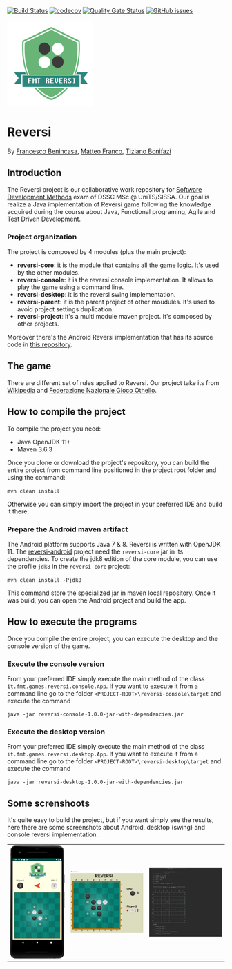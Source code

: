 [![Build Status](https://travis-ci.org/xcesco/reversi.svg?branch=master)](https://travis-ci.org/xcesco/reversi)
[![codecov](https://codecov.io/gh/xcesco/reversi/branch/master/graph/badge.svg)](https://codecov.io/gh/xcesco/reversi)
[![Quality Gate Status](https://sonarcloud.io/api/project_badges/measure?project=it.fmt.games.reversi%3Areversi-project&metric=alert_status)](https://sonarcloud.io/dashboard?id=it.fmt.games.reversi%3Areversi-project)
[![GitHub issues](https://img.shields.io/github/issues/xcesco/reversi.svg)](https://github.com/xcesco/reversi/issues)


<img src="https://github.com/xcesco/reversi/blob/master/reversi-desktop/src/main/resources/logo.png" alt="logo" width="200"/>

# Reversi
By [Francesco Benincasa](https://github.com/xcesco), [Matteo Franco](https://github.com/M4TT3O-91), [Tiziano Bonifazi](https://github.com/tboni91) 

## Introduction
The Reversi project is our collaborative work repository for [Software Development Methods](https://github.com/software-development-methods-19-20) exam of DSSC MSc @ UniTS/SISSA. Our goal is realize a Java implementation of Reversi game following the knowledge acquired during the course about Java, Functional programing, Agile and Test Driven Development.

### Project organization
The project is composed by 4 modules (plus the main project):

 - **reversi-core**: it is the module that contains all the game logic. It's used by the other modules.
 - **reversi-console**: it is the reversi console implementation. It allows to play the game using a command line.
 - **reversi-desktop**: it is the reversi swing implementation. 
 - **reversi-parent**: it is the parent project of other moudules. It's used to avoid project settings duplication.
 - **reversi-project**: it's a multi module maven project. It's composed by other projects.
 
 Moreover there's the Android Reversi implementation that has its source code in [this repository](https://github.com/xcesco/reversi-android).

## The game
There are different set of rules applied to Reversi. Our project take its from [Wikipedia](https://en.wikipedia.org/wiki/Reversi) 
and [Federazione Nazionale Gioco Othello](http://www.fngo.it/regole.asp).

## How to compile the project
To compile the project you need:

 - Java OpenJDK 11+
 - Maven 3.6.3
 
Once you clone or download the project's repository, you can build the entire project from command line positioned in 
the project root folder and using the command:

`mvn clean install`

Otherwise you can simply import the project in your preferred IDE and build it there.

### Prepare the Android maven artifact
The Android platform supports Java 7 & 8. Reversi is written with OpenJDK 11. The
 [reversi-android](https://github.com/xcesco/reversi-android) project need the `reversi-core` jar in its dependencies.
 To create the jdk8 edition of the core module, you can use the profile `jdk8` in the `reversi-core` project:
 
 `mvn clean install -Pjdk8`
 
 This command store the specialized jar in maven local repository. Once it was build, you can open the Android project and build
 the app.
 

## How to execute the programs
Once you compile the entire project, you can execute the desktop and the console version of the game.

### Execute the console version
From your preferred IDE simply execute the main method of the class `it.fmt.games.reversi.console.App`. If you want to
 execute it from a command line go to the folder `<PROJECT-ROOT>\reversi-console\target` and execute the command 
 ```
java -jar reversi-console-1.0.0-jar-with-dependencies.jar
 ```

### Execute the desktop version
From your preferred IDE simply execute the main method of the class `it.fmt.games.reversi.desktop.App`. If you want to
 execute it from a command line go to the folder `<PROJECT-ROOT>\reversi-desktop\target` and execute the command 
 ```
java -jar reversi-desktop-1.0.0-jar-with-dependencies.jar
 ```
 
 ## Some screnshoots
 It's quite easy to build the project, but if you want simply see the results, here there are some screenshots about Android, desktop (swing) and console reversi implementation.
 
 <table>
 <row>
 <td><img src="https://github.com/xcesco/reversi/blob/master/docs/android_screenshot.png" alt="logo" width="300"/></td>
 <td><img src="https://github.com/xcesco/reversi/blob/master/docs/desktop_screenshot.png" alt="logo" width="400"/></td>
 <td><img src="https://github.com/xcesco/reversi/blob/master/docs/console_screenshot.png" alt="logo" width="400"/></td>
 </row>
 </table>
